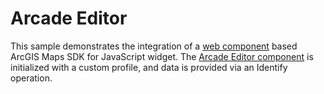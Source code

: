 # Arcade Editor

This sample demonstrates the integration of a [web component](https://developers.arcgis.com/javascript/latest/components/) based ArcGIS Maps SDK for JavaScript widget. The [Arcade Editor component](https://developers.arcgis.com/javascript/latest/references/coding-components/?path=/docs/component-reference-arcade-editor--docs) is initialized with a custom profile, and data is provided via an Identify operation.

